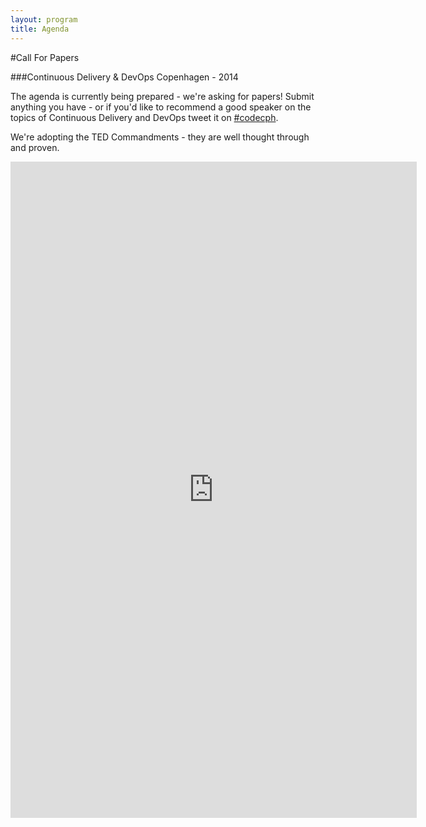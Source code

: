 ```yaml
---
layout: program
title: Agenda
---
```

#Call For Papers

###Continuous Delivery & DevOps Copenhagen - 2014

The agenda is currently being prepared - we're asking for papers! Submit anything you have - or if you'd like to recommend a good speaker on the topics of Continuous Delivery and DevOps tweet it on [#codecph](/social/tweets.html).

We're adopting the TED Commandments - they are well thought through and proven.

<iframe src="http://goo.gl/forms/Qj2KmwsZ5D" width="650" height="1050" frameborder="0" marginheight="0" marginwidth="0">Loading...</iframe>
